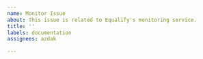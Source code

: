 ```yaml
---
name: Monitor Issue
about: This issue is related to Equalify's monitoring service.
title: ''
labels: documentation
assignees: azdak

---
```



